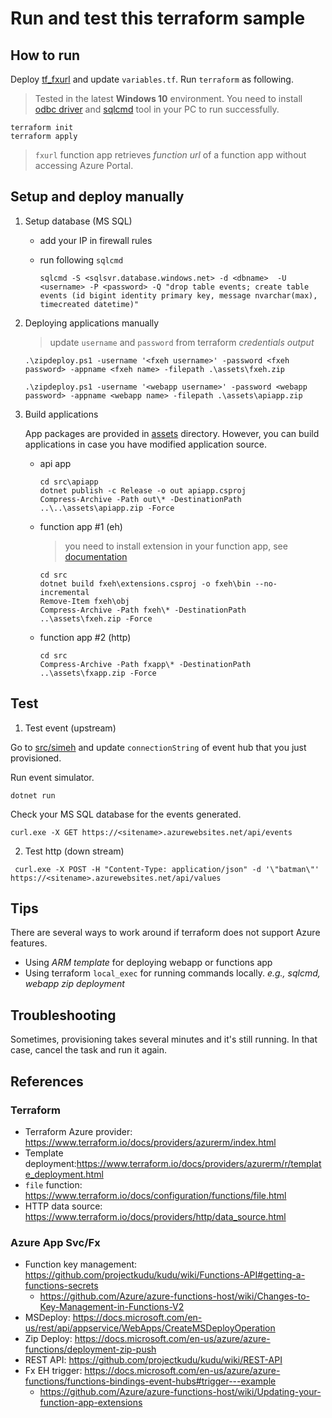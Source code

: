 # Run and test this terraform sample

## How to run

Deploy [tf_fxurl](./tf_fxurl) and update `variables.tf`.
Run `terraform` as following.

> Tested in the latest __Windows 10__ environment. You need to install [odbc driver](https://www.microsoft.com/en-us/download/confirmation.aspx?id=56567) and [sqlcmd](https://docs.microsoft.com/en-us/sql/tools/sqlcmd-utility?view=sql-server-ver15) tool in your PC to run successfully.

```
terraform init
terraform apply
```

> `fxurl` function app retrieves _function url_ of a function app without accessing Azure Portal.

## Setup and deploy manually

1. Setup database (MS SQL)

    - add your IP in firewall rules
    - run following `sqlcmd`

        ```
        sqlcmd -S <sqlsvr.database.windows.net> -d <dbname>  -U <username> -P <password> -Q "drop table events; create table events (id bigint identity primary key, message nvarchar(max), timecreated datetime)"
        ```

2. Deploying applications manually

    > update `username` and `password` from terraform _credentials output_ 

    ```
    .\zipdeploy.ps1 -username '<fxeh username>' -password <fxeh password> -appname <fxeh name> -filepath .\assets\fxeh.zip

    .\zipdeploy.ps1 -username '<webapp username>' -password <webapp password> -appname <webapp name> -filepath .\assets\apiapp.zip
    ```

3. Build applications

    App packages are provided in [assets](./assests) directory. However, you can build applications in case you have modified application source.

    - api app
        ```
        cd src\apiapp
        dotnet publish -c Release -o out apiapp.csproj
        Compress-Archive -Path out\* -DestinationPath ..\..\assets\apiapp.zip -Force
        ```

    - function app #1 (eh)
        > you need to install extension in your function app, see [documentation](https://docs.microsoft.com/en-us/azure/azure-functions/install-update-binding-extensions-manual)

        ```
        cd src
        dotnet build fxeh\extensions.csproj -o fxeh\bin --no-incremental
        Remove-Item fxeh\obj
        Compress-Archive -Path fxeh\* -DestinationPath ..\assets\fxeh.zip -Force
        ```

    - function app #2 (http)
        ```
        cd src
        Compress-Archive -Path fxapp\* -DestinationPath ..\assets\fxapp.zip -Force
        ```

## Test

1. Test event (upstream)

Go to [src/simeh](./src/simeh) and update `connectionString` of event hub that you just provisioned.

Run event simulator.

```
dotnet run
```

Check your MS SQL database for the events generated.

```
curl.exe -X GET https://<sitename>.azurewebsites.net/api/events
```

2. Test http (down stream)

```
 curl.exe -X POST -H "Content-Type: application/json" -d '\"batman\"' https://<sitename>.azurewebsites.net/api/values

```

## Tips

There are several ways to work around if terraform does not support Azure features.

- Using _ARM template_ for deploying webapp or functions app
- Using terraform `local_exec` for running commands locally. _e.g., sqlcmd, webapp zip deployment_

## Troubleshooting

Sometimes, provisioning takes several minutes and it's still running. In that case, cancel the task and run it again. 

## References

### Terraform

- Terraform Azure provider: https://www.terraform.io/docs/providers/azurerm/index.html
- Template deployment:https://www.terraform.io/docs/providers/azurerm/r/template_deployment.html
- `file` function: https://www.terraform.io/docs/configuration/functions/file.html
- HTTP data source: https://www.terraform.io/docs/providers/http/data_source.html

### Azure App Svc/Fx

- Function key management: https://github.com/projectkudu/kudu/wiki/Functions-API#getting-a-functions-secrets
    - https://github.com/Azure/azure-functions-host/wiki/Changes-to-Key-Management-in-Functions-V2
- MSDeploy: https://docs.microsoft.com/en-us/rest/api/appservice/WebApps/CreateMSDeployOperation
- Zip Deploy: https://docs.microsoft.com/en-us/azure/azure-functions/deployment-zip-push
- REST API: https://github.com/projectkudu/kudu/wiki/REST-API
- Fx EH trigger: https://docs.microsoft.com/en-us/azure/azure-functions/functions-bindings-event-hubs#trigger---example
    - https://github.com/Azure/azure-functions-host/wiki/Updating-your-function-app-extensions
